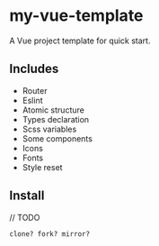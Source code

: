 # my-vue-template

A Vue project template for quick start.

## Includes

- Router
- Eslint
- Atomic structure
- Types declaration
- Scss variables
- Some components
- Icons
- Fonts
- Style reset

## Install

// TODO

```
clone? fork? mirror? 
```
